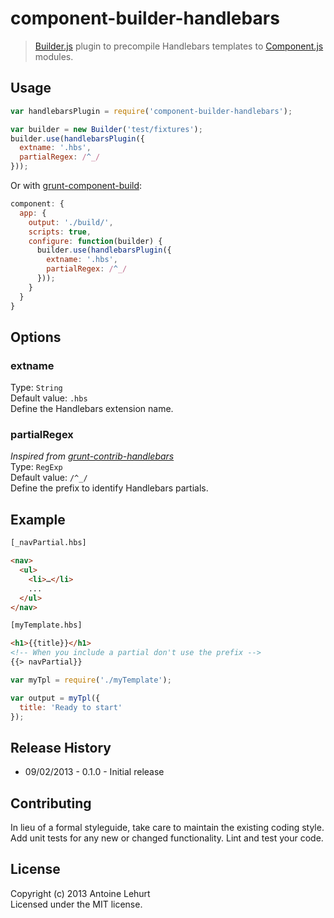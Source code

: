 # component-builder-handlebars

> [Builder.js](https://github.com/component/builder.js) plugin to precompile Handlebars templates to [Component.js](https://github.com/component/component) modules.

## Usage
```javascript
var handlebarsPlugin = require('component-builder-handlebars');

var builder = new Builder('test/fixtures');  
builder.use(handlebarsPlugin({
  extname: '.hbs',
  partialRegex: /^_/
}));
```

Or with [grunt-component-build](https://github.com/anthonyshort/grunt-component-build):
```javascript
component: {
  app: {
    output: './build/',
    scripts: true,
    configure: function(builder) {
      builder.use(handlebarsPlugin({
        extname: '.hbs',
        partialRegex: /^_/
      }));
    }
  }
}
```

## Options

### extname  
Type: `String`  
Default value: `.hbs`  
Define the Handlebars extension name. 

### partialRegex
_Inspired from [grunt-contrib-handlebars](https://github.com/gruntjs/grunt-contrib-handlebars#partialregex)_   
Type: `RegExp`  
Default value: `/^_/`  
Define the prefix to identify Handlebars partials.

## Example

```html
[_navPartial.hbs]

<nav>
  <ul>
  	<li>…</li>
  	...
  </ul>	
</nav>
```

```html
[myTemplate.hbs]

<h1>{{title}}</h1>
<!-- When you include a partial don't use the prefix -->
{{> navPartial}}
```

```javascript
var myTpl = require('./myTemplate');

var output = myTpl({
  title: 'Ready to start'
});
```

## Release History

- 09/02/2013 - 0.1.0 - Initial release

## Contributing

In lieu of a formal styleguide, take care to maintain the existing coding style. Add unit tests for any new or changed functionality. Lint and test your code.

## License

Copyright (c) 2013 Antoine Lehurt  
Licensed under the MIT license.
